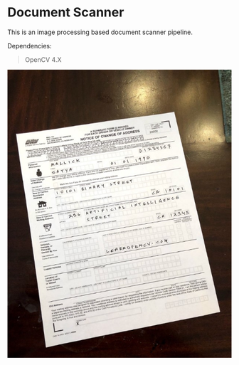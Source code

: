 # Document Scanner

This is an image processing based document scanner pipeline.

Dependencies:

> OpenCV 4.X

![test](https://github.com/felipevw/Document-scanner/blob/master/document_scanner/document_scanner/test1.jpg)
